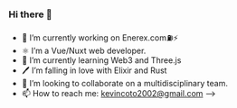### Hi there 👋

- 🔭 I’m currently working on Enerex.com⛽️⚡️
- ⚛️ I’m a Vue/Nuxt web developer.
- 🌱 I’m currently learning Web3 and Three.js
- 🖊  I’m falling in love with Elixir and Rust
- 👯 I’m looking to collaborate on a multidisciplinary team. 
- 📫 How to reach me: kevincoto2002@gmail.com
-->

